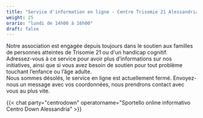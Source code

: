 ```yaml
---
title: "﻿Service d'information en ligne - Centre Trisomie 21 Alessandria"
weight: 25
orario: "lundi de 14h00 à 16h00"
draft: false
---
```


Notre association est engagée depuis toujours dans le soutien aux familles de personnes atteintes de Trisomie 21 ou d'un handicap cognitif.  
Adressez-vous à ce service pour avoir plus d’informations sur nos initiatives, ainsi que si vous avez besoin de soutien pour tout problème touchant l’enfance ou l’âge adulte.  
Nous sommes désolés, le service en ligne est actuellement fermé. Envoyez-nous un message avec vos coordonnées, nous prendrons contact avec vous au plus vite.

{{< chat party="centrodown" operatorname="Sportello online informativo Centro Down Alessandria" >}}
